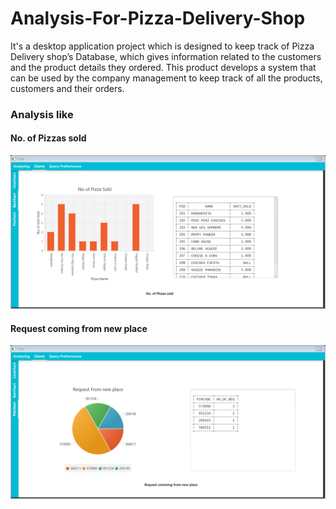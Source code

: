 # Analysis-For-Pizza-Delivery-Shop

It's a desktop application project which is designed to keep track of Pizza Delivery shop’s Database, which gives information related to the customers and the product details they ordered. This product develops a system that can be used by the company management to keep track of all the products, customers and their orders.

### Analysis like

#### No. of Pizzas sold

![AnalysisBarGraph](/ScreenShots/AnalysisBarGraph.png)


#### Request coming from new place

![AnalysisPieChart](/ScreenShots/AnalysisPieChart.png)






